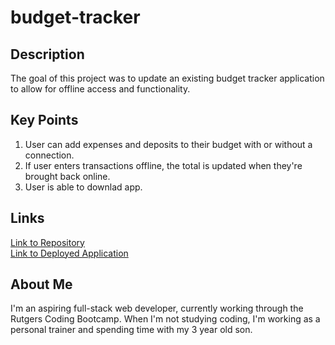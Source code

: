 # budget-tracker

## Description
The goal of this project was to update an existing budget tracker application to allow for offline access and functionality.

## Key Points
1. User can add expenses and deposits to their budget with or without a connection.
2. If user enters transactions offline, the total is updated when they're brought back online.
3. User is able to downlad app.

## Links
[Link to Repository](https://github.com/JohnLanni619/budget-tracker) <br/>
[Link to Deployed Application](https://boiling-meadow-28399.herokuapp.com/)

## About Me
I'm an aspiring full-stack web developer, currently working through the Rutgers Coding Bootcamp. When I'm not studying coding, I'm working as a personal trainer and spending time with my 3 year old son.

